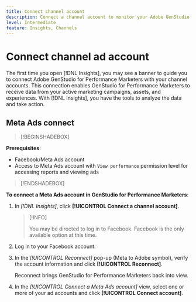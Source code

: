 ```yaml
---
title: Connect channel account
description: Connect a channel account to monitor your Adobe GenStudio for Performance Marketers marketing campaigns and asset performance.
level: Intermediate
feature: Insights, Channels
---
```


# Connect channel ad account

The first time you open [!DNL Insights], you may see a banner to guide you to connect Adobe GenStudio for Performance Marketers with your channel accounts. This connection enables GenStudio for Performance Marketers to receive data from your active marketing campaigns, assets, and experiences. With [!DNL Insights], you have the tools to analyze the data and take action.
<!-- May need some assurance here that their data is safe. -->

## Meta Ads connect

>[!BEGINSHADEBOX]

**Prerequisites**:

- Facebook/Meta Ads account
- Access to Meta Ads account with `View performance` permission level for accessing reports and viewing ads

>[!ENDSHADEBOX]

**To connect a Meta Ads account in GenStudio for Performance Marketers**:

1. In _[!DNL Insights]_, click **[!UICONTROL Connect a channel account]**.

    >[!INFO]
    >
    >You may be directed to log in to Facebook. Facebook is the only available option at this time.

1. Log in to your Facebook account.

1. In the _[!UICONTROL Reconnect]_ pop-up (Meta to Adobe symbol), verify the account information and click **[!UICONTROL Reconnect]**.

    Reconnect brings GenStudio for Performance Marketers back into view.

1. In the _[!UICONTROL Connect a Meta Ads account]_ view, select one or more of your ad accounts and click **[!UICONTROL Connect account]**.
<!--
>[!INFO]
>
>You may receive an error if you previously enrolled the channel account with GenStudio for Performance Marketers.

The new user experience shows a banner to connect an account. There is not option to connect yet after you have one connection.
-->
